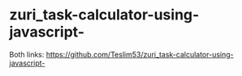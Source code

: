 # zuri_task-calculator-using-javascript-

Both links:
https://github.com/Teslim53/zuri_task-calculator-using-javascript-
